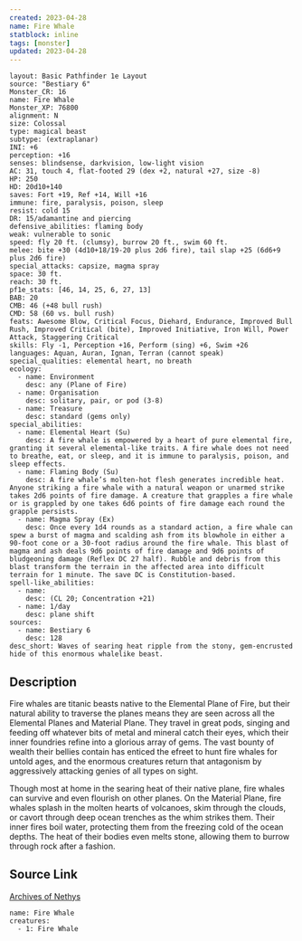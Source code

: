 ```yaml
---
created: 2023-04-28
name: Fire Whale
statblock: inline
tags: [monster]
updated: 2023-04-28
---
```

```statblock
layout: Basic Pathfinder 1e Layout
source: "Bestiary 6"
Monster_CR: 16
name: Fire Whale
Monster_XP: 76800
alignment: N
size: Colossal
type: magical beast
subtype: (extraplanar)
INI: +6
perception: +16
senses: blindsense, darkvision, low-light vision
AC: 31, touch 4, flat-footed 29 (dex +2, natural +27, size -8)
HP: 250
HD: 20d10+140
saves: Fort +19, Ref +14, Will +16
immune: fire, paralysis, poison, sleep
resist: cold 15
DR: 15/adamantine and piercing
defensive_abilities: flaming body
weak: vulnerable to sonic
speed: fly 20 ft. (clumsy), burrow 20 ft., swim 60 ft.
melee: bite +30 (4d10+18/19-20 plus 2d6 fire), tail slap +25 (6d6+9 plus 2d6 fire)
special_attacks: capsize, magma spray
space: 30 ft.
reach: 30 ft.
pf1e_stats: [46, 14, 25, 6, 27, 13]
BAB: 20
CMB: 46 (+48 bull rush)
CMD: 58 (60 vs. bull rush)
feats: Awesome Blow, Critical Focus, Diehard, Endurance, Improved Bull Rush, Improved Critical (bite), Improved Initiative, Iron Will, Power Attack, Staggering Critical
skills: Fly -1, Perception +16, Perform (sing) +6, Swim +26
languages: Aquan, Auran, Ignan, Terran (cannot speak)
special_qualities: elemental heart, no breath
ecology:
  - name: Environment
    desc: any (Plane of Fire)
  - name: Organisation
    desc: solitary, pair, or pod (3-8)
  - name: Treasure
    desc: standard (gems only)
special_abilities:
  - name: Elemental Heart (Su)
    desc: A fire whale is empowered by a heart of pure elemental fire, granting it several elemental-like traits. A fire whale does not need to breathe, eat, or sleep, and it is immune to paralysis, poison, and sleep effects.
  - name: Flaming Body (Su)
    desc: A fire whale’s molten-hot flesh generates incredible heat. Anyone striking a fire whale with a natural weapon or unarmed strike takes 2d6 points of fire damage. A creature that grapples a fire whale or is grappled by one takes 6d6 points of fire damage each round the grapple persists.
  - name: Magma Spray (Ex)
    desc: Once every 1d4 rounds as a standard action, a fire whale can spew a burst of magma and scalding ash from its blowhole in either a 90-foot cone or a 30-foot radius around the fire whale. This blast of magma and ash deals 9d6 points of fire damage and 9d6 points of bludgeoning damage (Reflex DC 27 half). Rubble and debris from this blast transform the terrain in the affected area into difficult terrain for 1 minute. The save DC is Constitution-based.
spell-like_abilities:
  - name:
    desc: (CL 20; Concentration +21)
  - name: 1/day
    desc: plane shift
sources:
  - name: Bestiary 6
    desc: 128
desc_short: Waves of searing heat ripple from the stony, gem-encrusted hide of this enormous whalelike beast.
```
## Description
Fire whales are titanic beasts native to the Elemental Plane of Fire, but their natural ability to traverse the planes means they are seen across all the Elemental Planes and Material Plane. They travel in great pods, singing and feeding off whatever bits of metal and mineral catch their eyes, which their inner foundries refine into a glorious array of gems. The vast bounty of wealth their bellies contain has enticed the efreet to hunt fire whales for untold ages, and the enormous creatures return that antagonism by aggressively attacking genies of all types on sight. 

Though most at home in the searing heat of their native plane, fire whales can survive and even flourish on other planes. On the Material Plane, fire whales splash in the molten hearts of volcanoes, skim through the clouds, or cavort through deep ocean trenches as the whim strikes them. Their inner fires boil water, protecting them from the freezing cold of the ocean depths. The heat of their bodies even melts stone, allowing them to burrow through rock after a fashion.
## Source Link
[Archives of Nethys](https://aonprd.com/MonsterDisplay.aspx?ItemName=Fire%20Whale)
```encounter-table
name: Fire Whale
creatures:
  - 1: Fire Whale
```
